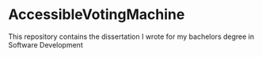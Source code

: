 # AccessibleVotingMachine
This repository contains the dissertation I wrote for my bachelors degree in Software Development 
